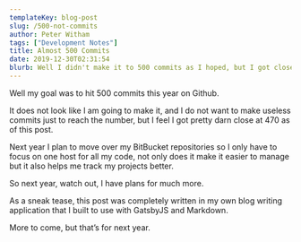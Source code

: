 ```yaml
---
templateKey: blog-post
slug: /500-not-commits
author: Peter Witham
tags: ["Development Notes"]
title: Almost 500 Commits
date: 2019-12-30T02:31:54
blurb: Well I didn't make it to 500 commits as I hoped, but I got close.
---
```


Well my goal was to hit 500 commits this year on Github.

It does not look like I am going to make it, and I do not want to make useless commits just to reach the number, but I feel I got pretty darn close at 470 as of this post.

Next year I plan to move over my BitBucket repositories so I only have to focus on one host for all my code, not only does it make it easier to manage but it also helps me track my projects better.

So next year, watch out, I have plans for much more.

As a sneak tease, this post was completely written in my own blog writing application that I built to use with GatsbyJS and Markdown.

More to come, but that’s for next year.
